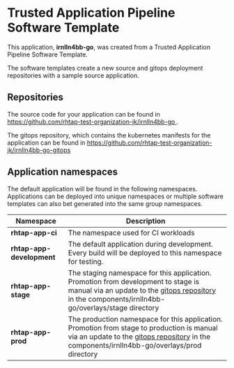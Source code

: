 # Trusted Application Pipeline Software Template

This application, **irnlln4bb-go**, was created from a Trusted Application Pipeline Software Template.

The software templates create a new source and gitops deployment repositories with a sample source application. 

## Repositories

The source code for your application can be found in [https://github.com/rhtap-test-organization-jk/irnlln4bb-go ](https://github.com/rhtap-test-organization-jk/irnlln4bb-go ).
 
The gitops repository, which contains the kubernetes manifests for the application can be found in 
[https://github.com/rhtap-test-organization-jk/irnlln4bb-go-gitops ](https://github.com/rhtap-test-organization-jk/irnlln4bb-go-gitops ) 

## Application namespaces 

The default application will be found in the following namespaces. Applications can be deployed into unique namespaces or multiple software templates can also bet generated into the same group namespaces.  

|  Namespace   |  Description   |  
| -------- | -------- |
| **rhtap-app-ci** | The namespace used for CI workloads |
| **rhtap-app-development** | The default application during development. Every build will be deployed to this namespace for testing. |
| **rhtap-app-stage** | The staging namespace for this application. Promotion from development to stage is manual via an update to the [gitops repository](https://github.com/rhtap-test-organization-jk/irnlln4bb-go-gitops ) in the components/irnlln4bb-go/overlays/stage directory |
| **rhtap-app-prod** | The production namespace for this application. Promotion from stage to production is manual via an update to the [gitops repository](https://github.com/rhtap-test-organization-jk/irnlln4bb-go-gitops ) in the components/irnlln4bb-go/overlays/prod directory |